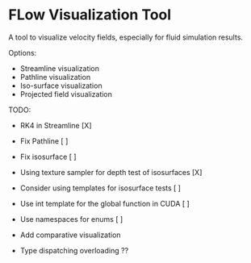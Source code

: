 # FLow Visualization Tool

A tool to visualize velocity fields, especially for fluid simulation results.

Options:

+ Streamline visualization
+ Pathline visualization
+ Iso-surface visualization
+ Projected field visualization


TODO:
+ RK4 in Streamline     								[X]
+ Fix Pathline          								[ ]
+ Fix isosurface        								[ ]
+ Using texture sampler for depth test of isosurfaces   [X]
+ Consider using templates for isosurface tests         [ ]
+ Use int template for the global function in CUDA		[ ]
+ Use namespaces for enums								[ ]
+ Add comparative visualization


+ Type dispatching overloading ??
